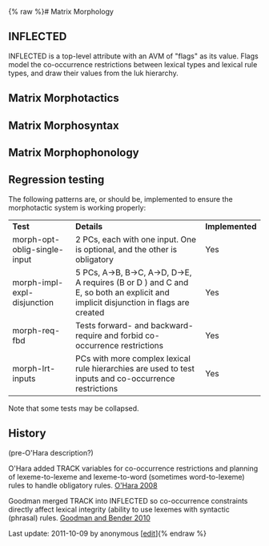 {% raw %}# Matrix Morphology

## INFLECTED

INFLECTED is a top-level attribute with an AVM of "flags" as its value.
Flags model the co-occurrence restrictions between lexical types and
lexical rule types, and draw their values from the luk hierarchy.

## Matrix Morphotactics

## Matrix Morphosyntax

## Matrix Morphophonology

## Regression testing

The following patterns are, or should be, implemented to ensure the
morphotactic system is working properly:

|                              |                                                                                                                                                |                 |
|------------------------------|------------------------------------------------------------------------------------------------------------------------------------------------|-----------------|
| **Test**                     | **Details**                                                                                                                                    | **Implemented** |
| morph-opt-oblig-single-input | 2 PCs, each with one input. One is optional, and the other is obligatory                                                                       | Yes             |
| morph-impl-expl-disjunction  | 5 PCs, A-&gt;B, B-&gt;C, A-&gt;D, D-&gt;E, A requires (B or D ) and C and E, so both an explicit and implicit disjunction in flags are created | Yes             |
| morph-req-fbd                | Tests forward- and backward-require and forbid co-occurrence restrictions                                                                      | Yes             |
| morph-lrt-inputs             | PCs with more complex lexical rule hierarchies are used to test inputs and co-occurrence restrictions                                          | Yes             |

Note that some tests may be collapsed.

## History

(pre-O'Hara description?)

O'Hara added TRACK variables for co-occurrence restrictions and planning
of lexeme-to-lexeme and lexeme-to-word (sometimes word-to-lexeme) rules
to handle obligatory rules. [O'Hara
2008](http://www.delph-in.net/matrix/kohara-thesis.pdf)

Goodman merged TRACK into INFLECTED so co-occurrence constraints
directly affect lexical integrity (ability to use lexemes with syntactic
(phrasal) rules. [Goodman and Bender
2010](http://makino.linguist.univ-paris-diderot.fr/files/hpsg2010/file/abstracts/MFG/goodman-bender-mfg.pdf)

Last update: 2011-10-09 by anonymous [[edit](https://github.com/delph-in/docs/wiki/MatrixMorphology/_edit)]{% endraw %}